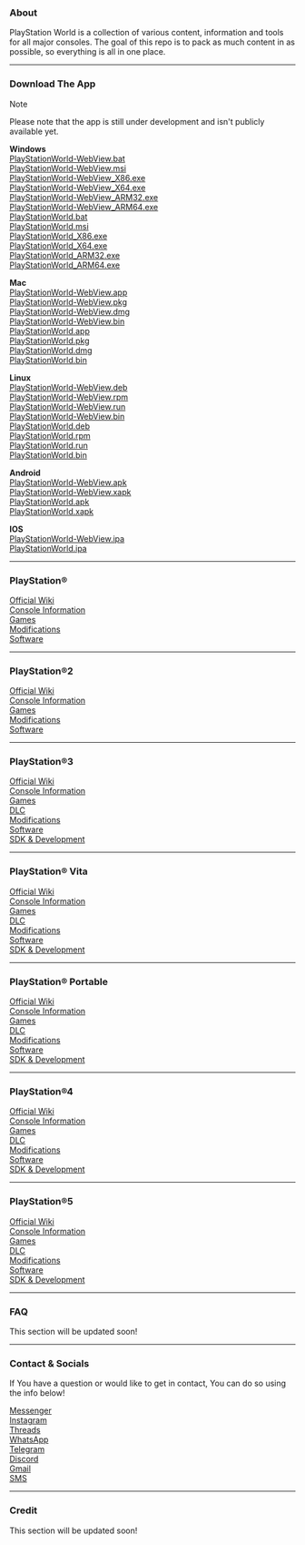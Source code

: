 ### About
PlayStation World is a collection of various content, information and tools for all major consoles. The goal of this repo is to pack as much content in as possible, so everything is all in one place.

---

### Download The App
> [!NOTE]
> Please note that the app is still under development and isn't publicly available yet.

**Windows**  
[PlayStationWorld-WebView.bat](https://google.com/404)  
[PlayStationWorld-WebView.msi](https://google.com/404)  
[PlayStationWorld-WebView_X86.exe](https://google.com/404)  
[PlayStationWorld-WebView_X64.exe](https://google.com/404)  
[PlayStationWorld-WebView_ARM32.exe](https://google.com/404)  
[PlayStationWorld-WebView_ARM64.exe](https://google.com/404)  
[PlayStationWorld.bat](https://google.com/404)  
[PlayStationWorld.msi](https://google.com/404)  
[PlayStationWorld_X86.exe](https://google.com/404)  
[PlayStationWorld_X64.exe](https://google.com/404)  
[PlayStationWorld_ARM32.exe](https://google.com/404)  
[PlayStationWorld_ARM64.exe](https://google.com/404)  

**Mac**  
[PlayStationWorld-WebView.app](https://google.com/404)  
[PlayStationWorld-WebView.pkg](https://google.com/404)  
[PlayStationWorld-WebView.dmg](https://google.com/404)  
[PlayStationWorld-WebView.bin](https://google.com/404)  
[PlayStationWorld.app](https://google.com/404)  
[PlayStationWorld.pkg](https://google.com/404)  
[PlayStationWorld.dmg](https://google.com/404)  
[PlayStationWorld.bin](https://google.com/404)  

**Linux**  
[PlayStationWorld-WebView.deb](https://google.com/404)  
[PlayStationWorld-WebView.rpm](https://google.com/404)  
[PlayStationWorld-WebView.run](https://google.com/404)  
[PlayStationWorld-WebView.bin](https://google.com/404)  
[PlayStationWorld.deb](https://google.com/404)  
[PlayStationWorld.rpm](https://google.com/404)  
[PlayStationWorld.run](https://google.com/404)  
[PlayStationWorld.bin](https://google.com/404)  

**Android**  
[PlayStationWorld-WebView.apk](https://google.com/404)  
[PlayStationWorld-WebView.xapk](https://google.com/404)  
[PlayStationWorld.apk](https://google.com/404)  
[PlayStationWorld.xapk](https://google.com/404)  

**IOS**  
[PlayStationWorld-WebView.ipa](https://google.com/404)  
[PlayStationWorld.ipa](https://google.com/404)  

---

### PlayStation®
[Official Wiki](https://en.wikipedia.org/wiki/PlayStation_(console))  
[Console Information](https://google.com/404)  
[Games](https://google.com/404)  
[Modifications](https://google.com/404)  
[Software](https://google.com/404)  

---

### PlayStation®2
[Official Wiki](https://en.wikipedia.org/wiki/PlayStation_2)  
[Console Information](https://google.com/404)  
[Games](https://google.com/404)  
[Modifications](https://google.com/404)  
[Software](https://google.com/404)  

---

### PlayStation®3
[Official Wiki](https://en.wikipedia.org/wiki/PlayStation_3)  
[Console Information](https://google.com/404)  
[Games](https://google.com/404)  
[DLC](https://google.com/404)  
[Modifications](https://google.com/404)  
[Software](https://google.com/404)  
[SDK & Development](https://google.com/404)  

---

### PlayStation® Vita
[Official Wiki](https://en.wikipedia.org/wiki/PlayStation_Vita)  
[Console Information](https://google.com/404)  
[Games](https://google.com/404)  
[DLC](https://google.com/404)  
[Modifications](https://google.com/404)  
[Software](https://google.com/404)  
[SDK & Development](https://google.com/404)  

---

### PlayStation® Portable
[Official Wiki](https://en.wikipedia.org/wiki/PlayStation_Portable)  
[Console Information](https://google.com/404)  
[Games](https://google.com/404)  
[DLC](https://google.com/404)  
[Modifications](https://google.com/404)  
[Software](https://google.com/404)  
[SDK & Development](https://google.com/404)  

---

### PlayStation®4
[Official Wiki](https://en.wikipedia.org/wiki/PlayStation_4)  
[Console Information](https://google.com/404)  
[Games](https://google.com/404)  
[DLC](https://google.com/404)  
[Modifications](https://google.com/404)  
[Software](https://google.com/404)  
[SDK & Development](https://google.com/404)  

---

### PlayStation®5
[Official Wiki](https://en.wikipedia.org/wiki/PlayStation_5)  
[Console Information](https://google.com/404)  
[Games](https://google.com/404)  
[DLC](https://google.com/404)  
[Modifications](https://google.com/404)  
[Software](https://google.com/404)  
[SDK & Development](https://google.com/404)  

---

### FAQ
This section will be updated soon!

---

### Contact & Socials
If You have a question or would like to get in contact, You can do so using the info below!  

[Messenger](https://google.com/404)  
[Instagram](https://google.com/404)  
[Threads](https://google.com/404)  
[WhatsApp](https://google.com/404)  
[Telegram](https://google.com/404)  
[Discord](https://google.com/404)  
[Gmail](https://google.com/404)  
[SMS](https://google.com/404)  

---

### Credit
This section will be updated soon!
